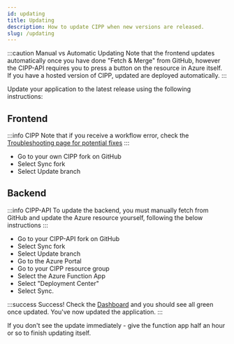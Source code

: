 ```yaml
---
id: updating
title: Updating
description: How to update CIPP when new versions are released.
slug: /updating
---
```


:::caution Manual vs Automatic Updating
Note that the frontend updates automatically once you have done "Fetch & Merge" from GitHub, however the CIPP-API requires you to press a button on the resource in Azure itself. If you have a hosted version of CIPP, updated are deployed automatically.
:::

Update your application to the latest release using the following instructions:

## Frontend

:::info CIPP
Note that if you receive a workflow error, check the [Troubleshooting page for potential fixes](/docs/general/troubleshooting)
:::

- Go to your own CIPP fork on GitHub
- Select Sync fork
- Select Update branch

## Backend

:::info CIPP-API
To update the backend, you must manually fetch from GitHub and update the Azure resource yourself, following the below instructions
:::

- Go to your CIPP-API fork on GitHub
- Select Sync fork
- Select Update branch
- Go to the Azure Portal
- Go to your CIPP resource group
- Select the Azure Function App
- Select "Deployment Center"
- Select Sync.

:::success Success!
Check the [Dashboard](/docs/user/usingcipp/dashboard) and you should see all green once updated.
You've now updated the application.
:::

If you don't see the update immediately - give the function app half an hour or so to finish updating itself.
